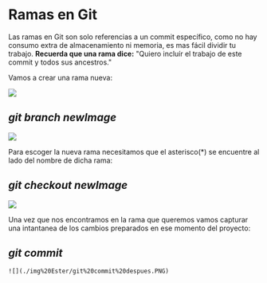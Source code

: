 # **Ramas en Git**
 Las ramas en Git son solo referencias a un commit específico, como no hay consumo extra de almacenamiento ni memoria, es mas fácil dividir tu trabajo.
 **Recuerda que una rama dice:**
 "Quiero incluír el trabajo de este commit y todos sus ancestros."

 Vamos a crear una rama nueva:

 ![](./img%20Ester/antes.PNG)
  ## *git branch newImage*
  ![](./img%20Ester/despues.PNG)

  Para escoger la nueva rama necesitamos que el asterisco(*) se encuentre al lado del nombre de dicha rama:
  ## *git checkout newImage*
  ![](./img%20Ester/git%20check%20despues.PNG)

  Una vez que nos encontramos en la rama que queremos vamos capturar una intantanea de los cambios preparados en ese momento del proyecto:
## *git commit*
    ![](./img%20Ester/git%20commit%20despues.PNG)
